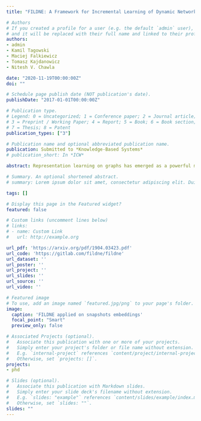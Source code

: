 ```yaml
---
title: "FILDNE: A Framework for Incremental Learning of Dynamic Networks Embeddings"

# Authors
# If you created a profile for a user (e.g. the default `admin` user), write the username (folder name) here 
# and it will be replaced with their full name and linked to their profile.
authors:
- admin
- Kamil Tagowski
- Maciej Falkiewicz
- Tomasz Kajdanowicz
- Nitesh V. Chawla

date: "2020-11-19T00:00:00Z"
doi: ""

# Schedule page publish date (NOT publication's date).
publishDate: "2017-01-01T00:00:00Z"

# Publication type.
# Legend: 0 = Uncategorized; 1 = Conference paper; 2 = Journal article;
# 3 = Preprint / Working Paper; 4 = Report; 5 = Book; 6 = Book section;
# 7 = Thesis; 8 = Patent
publication_types: ["3"]

# Publication name and optional abbreviated publication name.
publication: Submitted to *Knowledge-Based Systems*
# publication_short: In *ICW*

abstract: Representation learning on graphs has emerged as a powerful mechanism to automate feature vector generation for downstream machine learning tasks. The advances in representation on graphs have centered on both homogeneous and heterogeneous graphs, where the latter presenting the challenges associated with multi-typed nodes and/or edges. In this paper, we consider the additional challenge of evolving graphs. We ask the question of whether the advances in representation learning for static graphs can be leveraged for dynamic graphs and how? It is important to be able to incorporate those advances to maximize the utility and generalization of methods. To that end, we propose the Framework for Incremental Learning of Dynamic Networks Embedding (FILDNE), which can utilize any existing static representation learning method for learning node embeddings, while keeping the computational costs low. FILDNE integrates the feature vectors computed using the standard methods over different timesteps into a single representation by developing a convex combination function and alignment mechanism. Experimental results on several downstream tasks, over seven real-world data sets, show that FILDNE is able to reduce memory and computational time costs while providing competitive quality measure gains with respect to the contemporary methods for representation learning on dynamic graphs.

# Summary. An optional shortened abstract.
# summary: Lorem ipsum dolor sit amet, consectetur adipiscing elit. Duis posuere tellus ac convallis placerat. Proin tincidunt magna sed ex sollicitudin condimentum.

tags: []

# Display this page in the Featured widget?
featured: false

# Custom links (uncomment lines below)
# links:
# - name: Custom Link
#   url: http://example.org

url_pdf: 'https://arxiv.org/pdf/1904.03423.pdf'
url_code: 'https://gitlab.com/fildne/fildne'
url_dataset: ''
url_poster: ''
url_project: ''
url_slides: ''
url_source: ''
url_video: ''

# Featured image
# To use, add an image named `featured.jpg/png` to your page's folder. 
image:
  caption: 'FILDNE applied on snapshots embeddings'
  focal_point: "Smart"
  preview_only: false

# Associated Projects (optional).
#   Associate this publication with one or more of your projects.
#   Simply enter your project's folder or file name without extension.
#   E.g. `internal-project` references `content/project/internal-project/index.md`.
#   Otherwise, set `projects: []`.
projects:
- phd

# Slides (optional).
#   Associate this publication with Markdown slides.
#   Simply enter your slide deck's filename without extension.
#   E.g. `slides: "example"` references `content/slides/example/index.md`.
#   Otherwise, set `slides: ""`.
slides: ""
---
```


<!--{{% callout note %}}
Click the *Cite* button above to demo the feature to enable visitors to import publication metadata into their reference management software.
{{% /callout %}}

{{% callout note %}}
Create your slides in Markdown - click the *Slides* button to check out the example.
{{% /callout %}}

Supplementary notes can be added here, including [code, math, and images](https://wowchemy.com/docs/writing-markdown-latex/).-->
